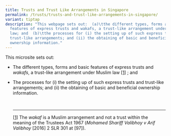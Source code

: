 ```yaml
---
title: Trusts and Trust Like Arrangements in Singapore
permalink: /trusts/trusts-and-trust-like-arrangements-in-singapore/
variant: tiptap
description: "This webpage sets out:  (a)\tthe different types, forms and basic
  features of express trusts and wakafs, a trust-like arrangement under Muslim
  law; and  (b)\tthe processes for (i) the setting up of such express trusts and
  trust-like arrangements; and (ii) the obtaining of basic and beneficial
  ownership information."
---
```

<p>This microsite sets out:</p><ul data-tight="true" class="tight"><li><p>The different types, forms and basic features of express trusts and <em>wakafs</em>, a trust-like arrangement under Muslim law <a href="#_ftn1" rel="noopener noreferrer nofollow" target="_blank">[1]</a> ; and</p><p></p><p></p></li><li><p>The processes for (i) the setting up of such express trusts and trust-like arrangements; and (ii) the obtaining of basic and beneficial ownership information.</p><p><br></p><hr><p></p><p><a href="#_ftnref1" rel="noopener noreferrer nofollow" target="_blank">[1]</a> The <em>wakaf </em>is a Muslim arrangement and not a trust within the meaning of the Trustees Act 1967 (<em>Mohamed Shariff Valibhoy v Arif Valibhoy </em>[2016] 2 SLR 301 at [97]).&nbsp;</p><p></p></li></ul><p></p>